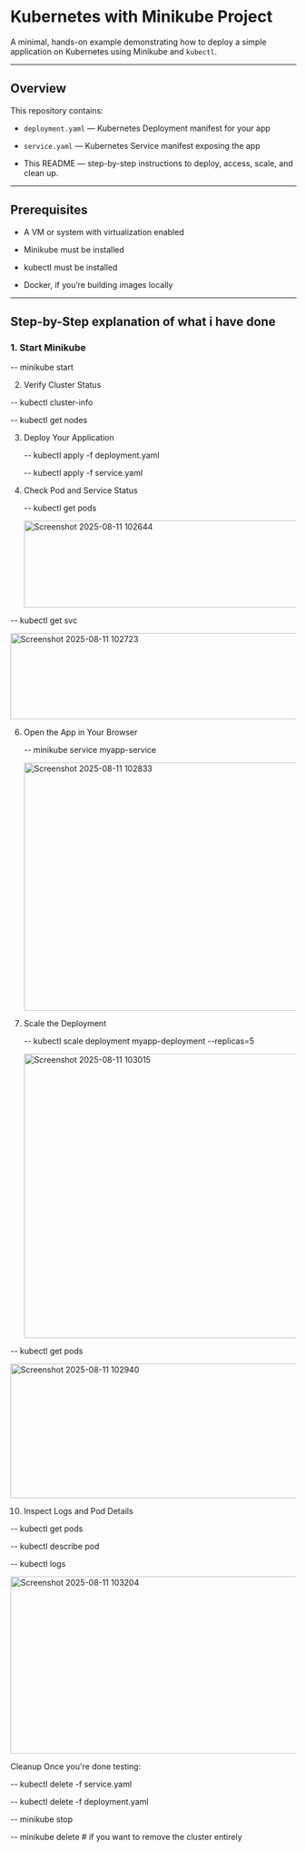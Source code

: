# Kubernetes with Minikube Project

A minimal, hands-on example demonstrating how to deploy a simple application on Kubernetes using Minikube and `kubectl`.

---

##  Overview

This repository contains:

- `deployment.yaml` — Kubernetes Deployment manifest for your app

- `service.yaml` — Kubernetes Service manifest exposing the app

- This README — step-by-step instructions to deploy, access, scale, and clean up.

---

##  Prerequisites

- A VM or system with virtualization enabled

- Minikube must be installed

- kubectl must be installed

- Docker, if you’re building images locally

---

##  Step-by-Step explanation of what i have done 

### 1. Start Minikube
  
  -- minikube start

2. Verify Cluster Status

  -- kubectl cluster-info
  
  -- kubectl get nodes

3. Deploy Your Application

   -- kubectl apply -f deployment.yaml

   -- kubectl apply -f service.yaml

5. Check Pod and Service Status

   -- kubectl get pods

    <img width="986" height="153" alt="Screenshot 2025-08-11 102644" src="https://github.com/user-attachments/assets/6c029cc6-0f21-4fd8-84e5-0f466f03c630" />

   
  -- kubectl get svc

  <img width="1095" height="152" alt="Screenshot 2025-08-11 102723" src="https://github.com/user-attachments/assets/141d60f1-d417-4e9a-84ae-a2a15a18df01" />


6. Open the App in Your Browser

   -- minikube service myapp-service

   <img width="1133" height="437" alt="Screenshot 2025-08-11 102833" src="https://github.com/user-attachments/assets/a06fd900-fd0e-4a86-b904-24089cd82287" />


8. Scale the Deployment 

   -- kubectl scale deployment myapp-deployment --replicas=5

   <img width="1487" height="501" alt="Screenshot 2025-08-11 103015" src="https://github.com/user-attachments/assets/df758013-6a89-447f-a19d-d57032d9dc95" />

   
  -- kubectl get pods

  <img width="1011" height="237" alt="Screenshot 2025-08-11 102940" src="https://github.com/user-attachments/assets/35479027-0ec8-4463-b2da-a934776dde85" />


10. Inspect Logs and Pod Details
  
  -- kubectl get pods
    
  -- kubectl describe pod <pod-name>
  
  -- kubectl logs <pod-name>

  <img width="1698" height="312" alt="Screenshot 2025-08-11 103204" src="https://github.com/user-attachments/assets/aa2bed97-7b53-404a-a1b5-a87e7a4e8316" />


Cleanup
Once you're done testing:

  -- kubectl delete -f service.yaml
  
  -- kubectl delete -f deployment.yaml
  
  -- minikube stop
 
  -- minikube delete  # if you want to remove the cluster entirely
